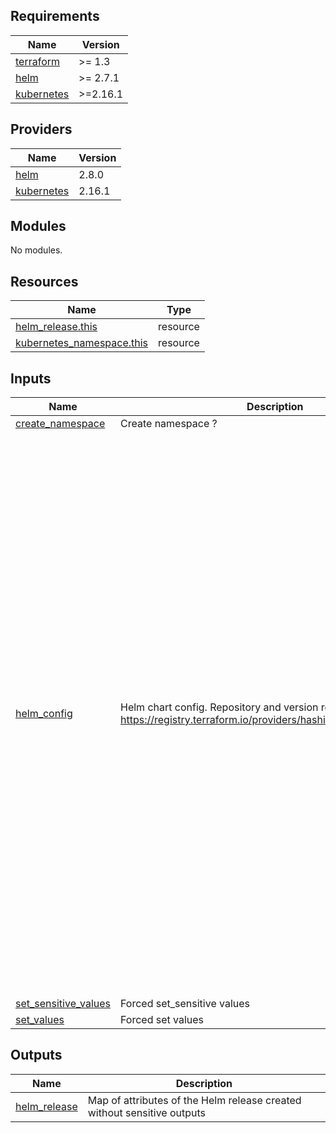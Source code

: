 <!-- BEGIN_TF_DOCS -->
## Requirements

| Name | Version |
|------|---------|
| <a name="requirement_terraform"></a> [terraform](#requirement\_terraform) | >= 1.3 |
| <a name="requirement_helm"></a> [helm](#requirement\_helm) | >= 2.7.1 |
| <a name="requirement_kubernetes"></a> [kubernetes](#requirement\_kubernetes) | >=2.16.1 |

## Providers

| Name | Version |
|------|---------|
| <a name="provider_helm"></a> [helm](#provider\_helm) | 2.8.0 |
| <a name="provider_kubernetes"></a> [kubernetes](#provider\_kubernetes) | 2.16.1 |

## Modules

No modules.

## Resources

| Name | Type |
|------|------|
| [helm_release.this](https://registry.terraform.io/providers/hashicorp/helm/latest/docs/resources/release) | resource |
| [kubernetes_namespace.this](https://registry.terraform.io/providers/hashicorp/kubernetes/latest/docs/resources/namespace) | resource |

## Inputs

| Name | Description | Type | Default | Required |
|------|-------------|------|---------|:--------:|
| <a name="input_create_namespace"></a> [create\_namespace](#input\_create\_namespace) | Create namespace ? | `bool` | `false` | no |
| <a name="input_helm_config"></a> [helm\_config](#input\_helm\_config) | Helm chart config. Repository and version required. See https://registry.terraform.io/providers/hashicorp/helm/latest/docs | <pre>object(<br>    {<br>      name                       = string<br>      repository                 = optional(string)<br>      chart                      = string<br>      version                    = optional(string)<br>      timeout                    = optional(string, 300)<br>      values                     = optional(list(string))<br>      create_namespace           = optional(bool, false)<br>      namespace                  = string<br>      lint                       = optional(bool, false)<br>      description                = optional(string, "")<br>      repository_key_file        = optional(string, "")<br>      repository_cert_file       = optional(string, "")<br>      repository_username        = optional(string, "")<br>      repository_password        = optional(string, "")<br>      verify                     = optional(bool, false)<br>      keyring                    = optional(string, "")<br>      disable_webhooks           = optional(bool, false)<br>      reuse_values               = optional(bool, false)<br>      reset_values               = optional(bool, false)<br>      force_update               = optional(bool, false)<br>      recreate_pods              = optional(bool, false)<br>      cleanup_on_fail            = optional(bool, false)<br>      max_history                = optional(number, 0)<br>      atomic                     = optional(bool, false)<br>      skip_crds                  = optional(bool, false)<br>      render_subchart_notes      = optional(bool, true)<br>      disable_openapi_validation = optional(bool, false)<br>      wait                       = optional(bool, true)<br>      wait_for_jobs              = optional(bool, false)<br>      dependency_update          = optional(bool, false)<br>      replace                    = optional(bool, false)<br>      postrender                 = optional(string, "")<br>      set                        = optional(list(string))<br>      set_sensitive              = optional(list(string))<br>    }<br>  )</pre> | n/a | yes |
| <a name="input_set_sensitive_values"></a> [set\_sensitive\_values](#input\_set\_sensitive\_values) | Forced set\_sensitive values | `any` | `[]` | no |
| <a name="input_set_values"></a> [set\_values](#input\_set\_values) | Forced set values | `any` | `[]` | no |

## Outputs

| Name | Description |
|------|-------------|
| <a name="output_helm_release"></a> [helm\_release](#output\_helm\_release) | Map of attributes of the Helm release created without sensitive outputs |
<!-- END_TF_DOCS -->